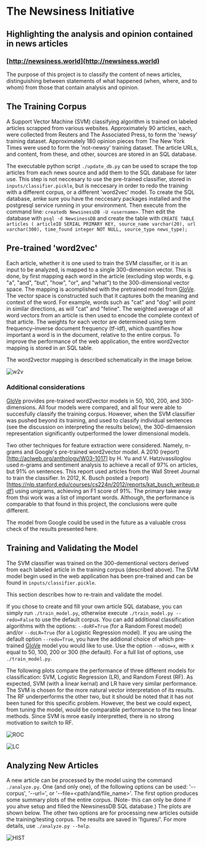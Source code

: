 # The Newsiness Initiative
## Highlighting the analysis and opinion contained in news articles
### [http://newsiness.world](http://newsiness.world)

The purpose of this project is to classify the content of news articles, distinguishing between statements of what happened (when, where, and to whom) from those that contain analysis and opinion.

## The Training Corpus

A Support Vector Machine (SVM) classifying algorithm is trained on labeled articles scrapped from various websites.  Approximately 90 articles, each, were collected from Reuters and The Associated Press, to form the 'newsy' training dataset.  Approximately 180 opinion pieces from The New York Times were used to form the 'not-newsy' training dataset.  The article URLs, and content, from these, and other, sources are stored in an SQL database.



The executable python script `./update_db.py` can be used to scrape the top articles from each news source and add them to the SQL database for later use.  This step is not neccesary to use the pre-trained classifier, stored in `inputs/classifier.pickle`, but is neccesary in order to redo the training with a different corpus, or a different 'word2vec' model.  To create the SQL database, amke sure you have the neccesary packages installed and the postgresql service running in your environment.  Then execute from the command line: `createdb NewsinessDB -U <username>`.  Then edit the database with `psql -d NewsinessDB` and create the table with
`CREATE TABLE articles (
 articleID SERIAL PRIMARY KEY,
 source_name varchar(20),
 url varchar(300),
 time_found integer NOT NULL,
 source_type news_type);`

## Pre-trained 'word2vec'

Each article, whether it is one used to train the SVM classifier, or it is an input to be analyzed, is mapped to a single 300-dimension vector.  This is done, by first mapping each word in the article (excluding stop words, e.g. "a", "and", "but", "how", "or", and "what") to the 300-dimensional vector space.  The mapping is acomplished with the pretrained model from [GloVe](https://nlp.stanford.edu/projects/glove/).  The vector space is constructed such that it captures both the meaning and context of the word.  For example, words such as "cat" and "dog" will point in similar directions, as will "cat" and "feline".  The weighted average of all word vectors from an article is then used to encode the complete context of that article.  The weights for each vector are determined using term frequency–inverse document frequency (tf-idf), which quantifies how important a word is in the document, relative to the entire corpus.  To improve the performance of the web application, the entire word2vector mapping is stored in an SQL table.

The word2vector mapping is described schematically in the image below.

![w2v](figures/word2vec_slide.png)

### Additional considerations

[GloVe](https://nlp.stanford.edu/projects/glove/) provides pre-trained word2vector models in 50, 100, 200, and 300-dimensions.  All four models were compared, and all four were able to succesfully classify the training corpus.  However, when the SVM classifier was pushed beyond its training, and used to classify individual sentences (see the discussion on interpreting the results below), the 300-dimaension representation significantly outperformed the lower dimensional models.

Two other techniques for feature extraction were considered.  Namely, n-grams and Google's pre-trained word2vector model.  A 2010 (report)[http://aclweb.org/anthology/W03-1017] by H. Yu and V. Hatzivassiloglou used n-grams and sentiment analysis to achieve a recall of 97\% on articles, but 91\% on sentences.  This report used articles from the Wall Street Journal to train the classifier.  In 2012, K. Busch posted a (report)[https://nlp.stanford.edu/courses/cs224n/2012/reports/kat_busch_writeup.pdf] using unigrams, achieving an F1 score of 91\%.  The primary take away from thsi work was a list of important words.  Although, the performance is comparable to that found in this project, the conclusions were quite different.

The model from Google could be used in the future as a valuable cross check of the results presented here.

## Training and Validating the Model

The SVM classifier was trained on the 300-dementional vectors derived from each labeled article in the training corpus (described above).  The SVM model begin used in the web application has been pre-trained and can be found in `inputs/classifier.pickle`.

This section describes how to re-train and validate the model.

If you chose to create and fill your own article SQL database, you can simply run `./train_model.py`, otherwise execute `./train_model.py --redo=False` to use the default corpus.  You can add additional classification algorithms with the options: `--doRF=True` (for a Random Forest model) and/or `--doLR=True` (for a Logistic Regression model).  If you are using the default option `--redo=True`, you have the addional choice of which pre-trained [GloVe](https://nlp.stanford.edu/projects/glove/) model you would like to use.  Use the option `--nDim=x`, with x equal to 50, 100, 200 or 300 (the default).  For a full list of options, use `./train_model.py`.

The following plots compare the performance of three different models for classification: SVM, Logistic Regression (LR), and Random Forest (RF).  As expected, SVM (with a linear kernal) and LR have very similar performance.  The SVM is chosen for the more natural vector interpretation of its results.  The RF underperforms the other two, but it should be noted that it has not been tuned for this specific problem.  However, the best we could expect, from tuning the model, would be comparable performance to the two linear methods.  Since SVM is mroe easily interpretted, there is no strong motivation to switch to RF.

![ROC](figures/SVM_ROC_curvetemp_model.png)

![LC](figures/SVM_learning_curvetemp_model.png)

## Analyzing New Articles

A new article can be processed by the model using the command `./analyze.py`.  One (and only one), of the following options can be used: '--corpus', '--url=<URL to supported domain>', or '--file=<path/and/file_name>'.  The first option produces some summary plots of the entire corpus.  (Note- this can only be done if you ahve setup and filled the NewsinessDB SQL database.)  The plots are shown below.  The other two options are for processing new articles outside the training/testing corpus.  The results are saved in 'figures/'.  For more details, use `./analyze.py --help`.

![HIST](figures/distance_after_training_temp.png)


